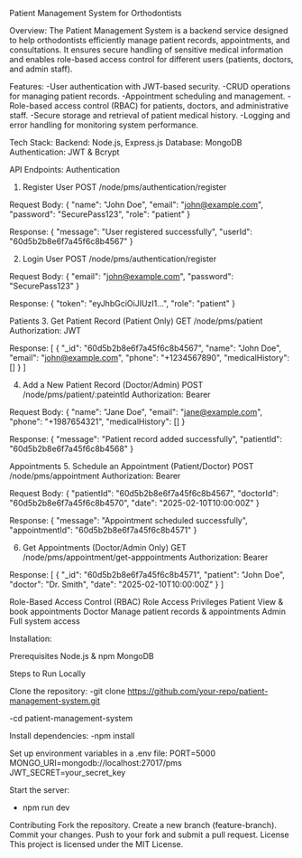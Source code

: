 Patient Management System for Orthodontists

Overview:
The Patient Management System is a backend service designed to help orthodontists efficiently manage patient records, appointments, and consultations. It ensures secure handling of sensitive medical information and enables role-based access control for different users (patients, doctors, and admin staff).

Features:
-User authentication with JWT-based security.
-CRUD operations for managing patient records.
-Appointment scheduling and management.
-Role-based access control (RBAC) for patients, doctors, and administrative staff.
-Secure storage and retrieval of patient medical history.
-Logging and error handling for monitoring system performance.

Tech Stack:
Backend: Node.js, Express.js
Database: MongoDB
Authentication: JWT & Bcrypt

API Endpoints:
Authentication
1. Register User
POST /node/pms/authentication/register

Request Body:
{
  "name": "John Doe",
  "email": "john@example.com",
  "password": "SecurePass123",
  "role": "patient"
}

Response:
{
  "message": "User registered successfully",
  "userId": "60d5b2b8e6f7a45f6c8b4567"
}

2. Login User
POST /node/pms/authentication/register

Request Body:
{
  "email": "john@example.com",
  "password": "SecurePass123"
}

Response:
{
  "token": "eyJhbGciOiJIUzI1...",
  "role": "patient"
}

Patients
3. Get Patient Record (Patient Only)
GET /node/pms/patient
Authorization: JWT <token>

Response:
[
  {
    "_id": "60d5b2b8e6f7a45f6c8b4567",
    "name": "John Doe",
    "email": "john@example.com",
    "phone": "+1234567890",
    "medicalHistory": []
  }
]

4. Add a New Patient Record (Doctor/Admin)
POST /node/pms/patient/:pateintId
Authorization: Bearer <token>

Request Body:
{
  "name": "Jane Doe",
  "email": "jane@example.com",
  "phone": "+1987654321",
  "medicalHistory": []
}

Response:
{
  "message": "Patient record added successfully",
  "patientId": "60d5b2b8e6f7a45f6c8b4568"
}

Appointments
5. Schedule an Appointment (Patient/Doctor)
POST /node/pms/appointment
Authorization: Bearer <token>

Request Body:
{
  "patientId": "60d5b2b8e6f7a45f6c8b4567",
  "doctorId": "60d5b2b8e6f7a45f6c8b4570",
  "date": "2025-02-10T10:00:00Z"
}

Response:
{
  "message": "Appointment scheduled successfully",
  "appointmentId": "60d5b2b8e6f7a45f6c8b4571"
}

6. Get Appointments (Doctor/Admin Only)
GET /node/pms/appointment/get-apppointments
Authorization: Bearer <token>

Response:
[
  {
    "_id": "60d5b2b8e6f7a45f6c8b4571",
    "patient": "John Doe",
    "doctor": "Dr. Smith",
    "date": "2025-02-10T10:00:00Z"
  }
]

Role-Based Access Control (RBAC)
Role
Access Privileges
Patient
View & book appointments
Doctor
Manage patient records & appointments
Admin
Full system access

Installation:

Prerequisites
Node.js & npm
MongoDB

Steps to Run Locally

Clone the repository:
 -git clone https://github.com/your-repo/patient-management-system.git

 -cd patient-management-system

Install dependencies:
 -npm install


Set up environment variables in a .env file:
 PORT=5000
 MONGO_URI=mongodb://localhost:27017/pms
 JWT_SECRET=your_secret_key

Start the server:
 - npm run dev

Contributing
Fork the repository.
Create a new branch (feature-branch).
Commit your changes.
Push to your fork and submit a pull request.
License
This project is licensed under the MIT License.
